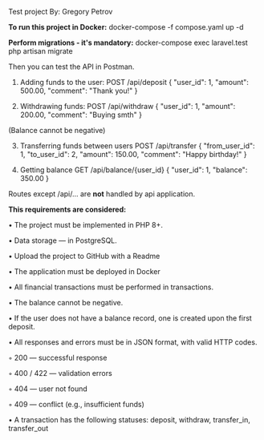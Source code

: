 Test project
By: Gregory Petrov

**To run this project in Docker:**
docker-compose -f compose.yaml up -d

**Perform migrations - it's mandatory:**
docker-compose exec laravel.test php artisan migrate

Then you can test the API in Postman.

1. Adding funds to the user:
   POST /api/deposit
   {
   "user_id": 1,
   "amount": 500.00,
   "comment": "Thank you!"
   }

2. Withdrawing funds:
   POST /api/withdraw
   {
   "user_id": 1,
   "amount": 200.00,
   "comment": "Buying smth"
   }

(Balance cannot be negative)

3. Transferring funds between users
   POST /api/transfer
   {
   "from_user_id": 1,
   "to_user_id": 2,
   "amount": 150.00,
   "comment": "Happy birthday!"
   }

4. Getting balance
   GET /api/balance/{user_id}
   {
   "user_id": 1,
   "balance": 350.00
   }

Routes except /api/... are **not** handled by api application.

**This requirements are considered:**

• The project must be implemented in PHP 8+.

• Data storage — in PostgreSQL.

• Upload the project to GitHub with a Readme

• The application must be deployed in Docker

• All financial transactions must be performed in transactions.

• The balance cannot be negative.

• If the user does not have a balance record, one is created upon the first deposit.

• All responses and errors must be in JSON format, with valid HTTP codes.

◦ 200 — successful response

◦ 400 / 422 — validation errors

◦ 404 — user not found

◦ 409 — conflict (e.g., insufficient funds)

• A transaction has the following statuses: deposit, withdraw, transfer_in, transfer_out

